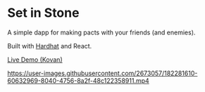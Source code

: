 # Set in Stone

A simple dapp for making pacts with your friends (and enemies).

Built with [Hardhat](https://hardhat.org/tutorial/boilerplate-project) and React.

[Live Demo (Kovan)](set-in-stone.surge.sh/)

https://user-images.githubusercontent.com/2673057/182281610-60632969-8040-4756-8a2f-48c122358911.mp4
